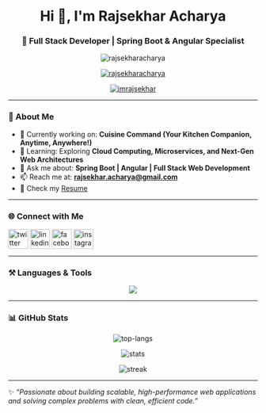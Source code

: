 <h1 align="center">Hi 👋, I'm Rajsekhar Acharya</h1>
<h3 align="center">🚀 Full Stack Developer | Spring Boot & Angular Specialist</h3>

<p align="center">
  <img src="https://komarev.com/ghpvc/?username=rajsekharacharya&label=Profile%20views&color=0e75b6&style=flat" alt="rajsekharacharya" />
</p>

<p align="center">
  <a href="https://github.com/ryo-ma/github-profile-trophy">
    <img src="https://github-profile-trophy.vercel.app/?username=rajsekharacharya&theme=gruvbox&margin-w=15&margin-h=15" alt="rajsekharacharya" />
  </a>
</p>

<p align="center">
  <a href="https://twitter.com/imrajsekhar" target="blank">
    <img src="https://img.shields.io/twitter/follow/imrajsekhar?logo=twitter&style=for-the-badge" alt="imrajsekhar" />
  </a>
</p>

---

### 🌟 About Me  

- 🔭 Currently working on: **Cuisine Command (Your Kitchen Companion, Anytime, Anywhere!)**  
- 🌱 Learning: Exploring **Cloud Computing, Microservices, and Next-Gen Web Architectures**  
- 💬 Ask me about: **Spring Boot | Angular | Full Stack Web Development**  
- 📫 Reach me at: **rajsekhar.acharya@gmail.com**  
- 📄 Check my [Resume](https://rajsekharacharya.github.io//resume.pdf)  

---

### 🌐 Connect with Me  
<p align="left">
  <a href="https://twitter.com/imrajsekhar" target="blank"><img align="center" src="https://skillicons.dev/icons?i=twitter" alt="twitter" height="40" /></a>
  <a href="https://linkedin.com/in/rajsekhar-acharya" target="blank"><img align="center" src="https://skillicons.dev/icons?i=linkedin" alt="linkedin" height="40" /></a>
  <a href="https://fb.com/rajsekhar.acharya" target="blank"><img align="center" src="https://skillicons.dev/icons?i=facebook" alt="facebook" height="40" /></a>
  <a href="https://instagram.com/rajsekhar_acharya" target="blank"><img align="center" src="https://skillicons.dev/icons?i=instagram" alt="instagram" height="40" /></a>
</p>

---

### ⚒️ Languages & Tools  
<p align="center">
  <img src="https://skillicons.dev/icons?i=java,spring,angular,typescript,js,html,css,aws,docker,jenkins,kafka,git,linux,mysql,postgresql,mongodb,oracle,nodejs,graphql,nginx" />
</p>

---

### 📊 GitHub Stats  

<p align="center">
  <img src="https://github-readme-stats.vercel.app/api/top-langs?username=rajsekharacharya&show_icons=true&locale=en&layout=compact&theme=tokyonight" alt="top-langs" />
</p>

<p align="center">
  <img src="https://github-readme-stats.vercel.app/api?username=rajsekharacharya&show_icons=true&locale=en&theme=tokyonight" alt="stats" />
</p>

<p align="center">
  <img src="https://github-readme-streak-stats.herokuapp.com/?user=rajsekharacharya&theme=tokyonight" alt="streak" />
</p>

---
✨ _“Passionate about building scalable, high-performance web applications and solving complex problems with clean, efficient code.”_
